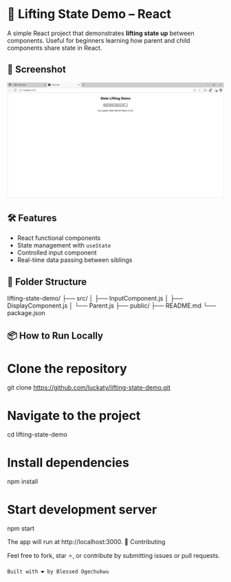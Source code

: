 # 🧠 Lifting State Demo – React

A simple React project that demonstrates **lifting state up** between components. Useful for beginners learning how parent and child components share state in React.


## 📸 Screenshot

![Screenshot of lifting state demo](./screenshot.png)  


## 🛠 Features

- React functional components
- State management with `useState`
- Controlled input component
- Real-time data passing between siblings

## 🧱 Folder Structure

lifting-state-demo/
├── src/
│ ├── InputComponent.js
│ ├── DisplayComponent.js
│ └── Parent.js
├── public/
├── README.md
└── package.json


## 📦 How to Run Locally


# Clone the repository
git clone https://github.com/luckaty/lifting-state-demo.git

# Navigate to the project
cd lifting-state-demo

# Install dependencies
npm install

# Start development server
npm start

The app will run at http://localhost:3000.
🤝 Contributing

Feel free to fork, star ⭐, or contribute by submitting issues or pull requests.


    Built with ❤️ by Blessed Ogechukwu
